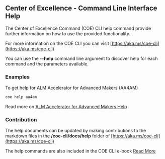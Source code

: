 ## Center of Excellence - Command Line Interface Help

The Center of Excellence Command (COE) CLI help command provide further information on how to use the provided functionality. 

For more information on the COE CLI you can visit [https://aka.ms/coe-cli](https://aka.ms/coe-cli)

You can use the **--help** command line argument to discover  help for each command and the parameters available.

### Examples

To get help for ALM Accelerator for Advanced Makers (AA4AM)

```bash
coe help aa4am
```

Read more on [ALM Accelerator for Advanced Makers Help](./aa4am/readme.md)

### Contribution

The help documents can be updated by making contributions to the markdown files in the **/coe-cli/docs/help** folder of [https://aka.ms/coe-cli](https://aka.ms/coe-cli)

The help commands are also included in the COE CLI e-book [Read More](../cli-development/ebook.md)